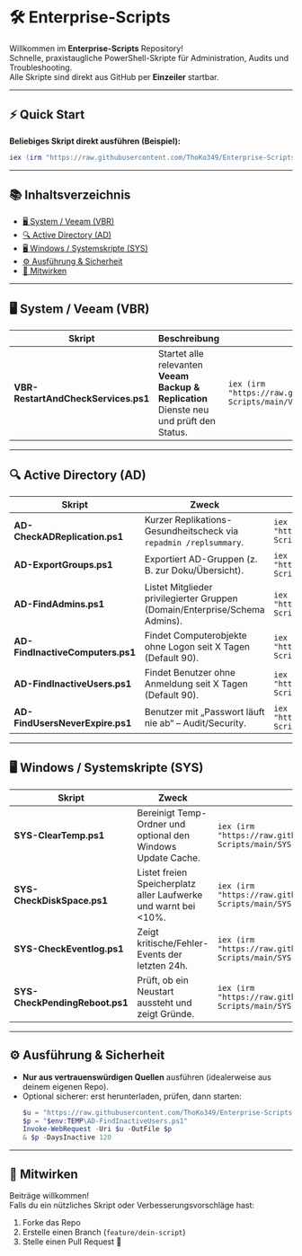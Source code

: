 # 🛠 Enterprise-Scripts

Willkommen im **Enterprise-Scripts** Repository!  
Schnelle, praxistaugliche PowerShell-Skripte für Administration, Audits und Troubleshooting.  
Alle Skripte sind direkt aus GitHub per **Einzeiler** startbar.

---

## ⚡ Quick Start

**Beliebiges Skript direkt ausführen (Beispiel):**
```powershell
iex (irm "https://raw.githubusercontent.com/ThoKo349/Enterprise-Scripts/main/SCRIPT-NAME.ps1")
```

---

## 📚 Inhaltsverzeichnis
- [🖥 System / Veeam (VBR)](#-system--veeam-vbr)
- [🔍 Active Directory (AD)](#-active-directory-ad)
- [🖥 Windows / Systemskripte (SYS)](#-windows--systemskripte-sys)
- [⚙️ Ausführung & Sicherheit](#️-ausführung--sicherheit)
- [🤝 Mitwirken](#-mitwirken)

---

## 🖥 System / Veeam (VBR)

| Skript | Beschreibung | Einzeiler |
|---|---|---|
| **VBR-RestartAndCheckServices.ps1** | Startet alle relevanten **Veeam Backup & Replication** Dienste neu und prüft den Status. | `iex (irm "https://raw.githubusercontent.com/ThoKo349/Enterprise-Scripts/main/VBR-RestartAndCheckServices.ps1")` |

---

## 🔍 Active Directory (AD)

| Skript | Zweck | Einzeiler |
|---|---|---|
| **AD-CheckADReplication.ps1** | Kurzer Replikations-Gesundheitscheck via `repadmin /replsummary`. | `iex (irm "https://raw.githubusercontent.com/ThoKo349/Enterprise-Scripts/main/AD-CheckADReplication.ps1")` |
| **AD-ExportGroups.ps1** | Exportiert AD-Gruppen (z. B. zur Doku/Übersicht). | `iex (irm "https://raw.githubusercontent.com/ThoKo349/Enterprise-Scripts/main/AD-ExportGroups.ps1")` |
| **AD-FindAdmins.ps1** | Listet Mitglieder privilegierter Gruppen (Domain/Enterprise/Schema Admins). | `iex (irm "https://raw.githubusercontent.com/ThoKo349/Enterprise-Scripts/main/AD-FindAdmins.ps1")` |
| **AD-FindInactiveComputers.ps1** | Findet Computerobjekte ohne Logon seit X Tagen (Default 90). | `iex (irm "https://raw.githubusercontent.com/ThoKo349/Enterprise-Scripts/main/AD-FindInactiveComputers.ps1")` |
| **AD-FindInactiveUsers.ps1** | Findet Benutzer ohne Anmeldung seit X Tagen (Default 90). | `iex (irm "https://raw.githubusercontent.com/ThoKo349/Enterprise-Scripts/main/AD-FindInactiveUsers.ps1")` |
| **AD-FindUsersNeverExpire.ps1** | Benutzer mit „Passwort läuft nie ab“ – Audit/Security. | `iex (irm "https://raw.githubusercontent.com/ThoKo349/Enterprise-Scripts/main/AD-FindUsersNeverExpire.ps1")` |

---

## 🖥 Windows / Systemskripte (SYS)

| Skript | Zweck | Einzeiler |
|---|---|---|
| **SYS-ClearTemp.ps1** | Bereinigt Temp-Ordner und optional den Windows Update Cache. | `iex (irm "https://raw.githubusercontent.com/ThoKo349/Enterprise-Scripts/main/SYS-ClearTemp.ps1")` |
| **SYS-CheckDiskSpace.ps1** | Listet freien Speicherplatz aller Laufwerke und warnt bei <10%. | `iex (irm "https://raw.githubusercontent.com/ThoKo349/Enterprise-Scripts/main/SYS-CheckDiskSpace.ps1")` |
| **SYS-CheckEventlog.ps1** | Zeigt kritische/Fehler-Events der letzten 24h. | `iex (irm "https://raw.githubusercontent.com/ThoKo349/Enterprise-Scripts/main/SYS-CheckEventlog.ps1")` |
| **SYS-CheckPendingReboot.ps1** | Prüft, ob ein Neustart aussteht und zeigt Gründe. | `iex (irm "https://raw.githubusercontent.com/ThoKo349/Enterprise-Scripts/main/SYS-CheckPendingReboot.ps1")` |

---

## ⚙️ Ausführung & Sicherheit

- **Nur aus vertrauenswürdigen Quellen** ausführen (idealerweise aus deinem eigenen Repo).
- Optional sicherer: erst herunterladen, prüfen, dann starten:
  ```powershell
  $u = "https://raw.githubusercontent.com/ThoKo349/Enterprise-Scripts/main/AD-FindInactiveUsers.ps1"
  $p = "$env:TEMP\AD-FindInactiveUsers.ps1"
  Invoke-WebRequest -Uri $u -OutFile $p
  & $p -DaysInactive 120
  ```

---

## 🤝 Mitwirken

Beiträge willkommen!  
Falls du ein nützliches Skript oder Verbesserungsvorschläge hast:
1. Forke das Repo  
2. Erstelle einen Branch (`feature/dein-script`)  
3. Stelle einen Pull Request 🎉  

